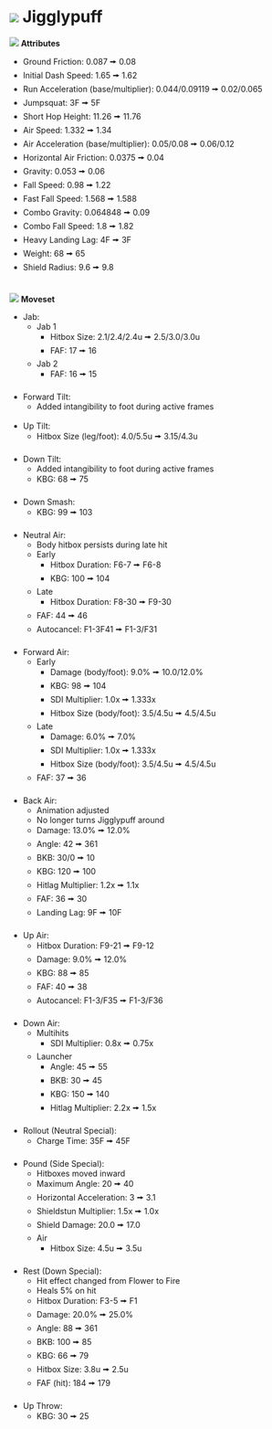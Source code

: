 # ![](../../images/Stock_Purin.png) Jigglypuff

<link rel="stylesheet" type="text/css" href="../../style.css">

![](../../images/SmashBall.png) <b>Attributes</b>
  - Ground Friction: 0.087 🠚 0.08
  - Initial Dash Speed: 1.65 🠚 1.62
  - Run Acceleration (base/multiplier): 0.044/0.09119 🠚 0.02/0.065
  - Jumpsquat: 3F 🠚 5F
  - Short Hop Height: 11.26 🠚 11.76
  - Air Speed: 1.332 🠚 1.34
  - Air Acceleration (base/multiplier): 0.05/0.08 🠚 0.06/0.12
  - Horizontal Air Friction: 0.0375 🠚 0.04
  - Gravity: 0.053 🠚 0.06
  - Fall Speed: 0.98 🠚 1.22
  - Fast Fall Speed: 1.568 🠚 1.588
  - Combo Gravity: 0.064848 🠚 0.09
  - Combo Fall Speed: 1.8 🠚 1.82
  - Heavy Landing Lag: 4F 🠚 3F
  - Weight: 68 🠚 65
  - Shield Radius: 9.6 🠚 9.8
<br><br>

![](../../images/SmashBall.png) <b>Moveset</b>
  - Jab:
    - Jab 1
      - Hitbox Size: <buff>2.1/2.4/2.4u 🠚 2.5/3.0/3.0u</buff>
      - FAF: <buff>17 🠚 16</buff>
    - Jab 2
      - FAF: <buff>16 🠚 15</buff>
<br><br>
  - Forward Tilt:
    - <buff>Added intangibility to foot during active frames</buff>
<br><br>
  - Up Tilt:
    - Hitbox Size (leg/foot): <nerf>4.0/5.5u 🠚 3.15/4.3u</nerf>
<br><br>
  - Down Tilt:
    - <buff>Added intangibility to foot during active frames</buff>
    - KBG: <buff>68 🠚 75</buff>
<br><br>
  - Down Smash:
    - KBG: <buff>99 🠚 103</buff>
<br><br>
  - Neutral Air:
    - <buff>Body hitbox persists during late hit</buff>
    - Early
      - Hitbox Duration: <buff>F6-7 🠚 F6-8</buff>
      - KBG: <buff>100 🠚 104</buff>
    - Late
      - Hitbox Duration: <adjust>F8-30 🠚 F9-30</adjust>
    - FAF: <nerf>44 🠚 46</nerf>
    - Autocancel: <buff>F1-3F41 🠚 F1-3/F31</buff>
<br><br>
  - Forward Air:
    - Early
      - Damage (body/foot): <buff>9.0% 🠚 10.0/12.0%</buff>
      - KBG: <buff>98 🠚 104</buff>
      - SDI Multiplier: <nerf>1.0x 🠚 1.333x</nerf>
      - Hitbox Size (body/foot): <buff>3.5/4.5u 🠚 4.5/4.5u</buff>
    - Late
      - Damage: <buff>6.0% 🠚 7.0%</buff>
      - SDI Multiplier: <nerf>1.0x 🠚 1.333x</nerf>
      - Hitbox Size (body/foot): <buff>3.5/4.5u 🠚 4.5/4.5u</buff>
    - FAF: <buff>37 🠚 36</buff>
<br><br>
  - Back Air:
    - <rework>Animation adjusted</rework>
    - <rework>No longer turns Jigglypuff around</rework>
    - Damage: <nerf>13.0% 🠚 12.0%</nerf>
    - Angle: <rework>42 🠚 361</rework>
    - BKB: <rework>30/0 🠚 10</rework>
    - KBG: <rework>120 🠚 100</rework>
    - Hitlag Multiplier: <adjust>1.2x 🠚 1.1x</adjust>
    - FAF: <buff>36 🠚 30</buff>
    - Landing Lag: <nerf>9F 🠚 10F</nerf>
<br><br>
  - Up Air:
    - Hitbox Duration: <nerf>F9-21 🠚 F9-12</nerf>
    - Damage: <buff>9.0% 🠚 12.0%</buff>
    - KBG: <adjust>88 🠚 85</adjust>
    - FAF: <buff>40 🠚 38</buff>
    - Autocancel: <nerf>F1-3/F35 🠚 F1-3/F36</nerf>
<br><br>
  - Down Air:
    - Multihits
      - SDI Multiplier: <buff>0.8x 🠚 0.75x</buff>
    - Launcher
      - Angle: <buff>45 🠚 55</buff>
      - BKB: <adjust>30 🠚 45</adjust>
      - KBG: <adjust>150 🠚 140</adjust>
      - Hitlag Multiplier: <adjust>2.2x 🠚 1.5x</adjust>
<br><br>
  - Rollout (Neutral Special):
    - Charge Time: <nerf>35F 🠚 45F</nerf>
<br><br>
  - Pound (Side Special):
    - <nerf>Hitboxes moved inward</nerf>
    - Maximum Angle: <buff>20 🠚 40</buff>
    - Horizontal Acceleration: <buff>3 🠚 3.1</buff>
    - Shieldstun Multiplier: <nerf>1.5x 🠚 1.0x</nerf>
    - Shield Damage: <nerf>20.0 🠚 17.0</nerf>
    - Air
      - Hitbox Size: <nerf>4.5u 🠚 3.5u</nerf>
<br><br>
  - Rest (Down Special):
    - <nerf>Hit effect changed from Flower to Fire</nerf>
    - <buff>Heals 5% on hit</buff>
    - Hitbox Duration: <rework>F3-5 🠚 F1</rework>
    - Damage: <buff>20.0% 🠚 25.0%</buff>
    - Angle: <rework>88 🠚 361</rework>
    - BKB: <nerf>100 🠚 85</nerf>
    - KBG: <buff>66 🠚 79</buff>
    - Hitbox Size: <nerf>3.8u 🠚 2.5u</nerf>
    - FAF (hit): <buff>184 🠚 179</buff>
<br><br>
  - Up Throw:
    - KBG: <adjust>30 🠚 25</adjust>

<script src="../../js/arrow.js">
</script>
